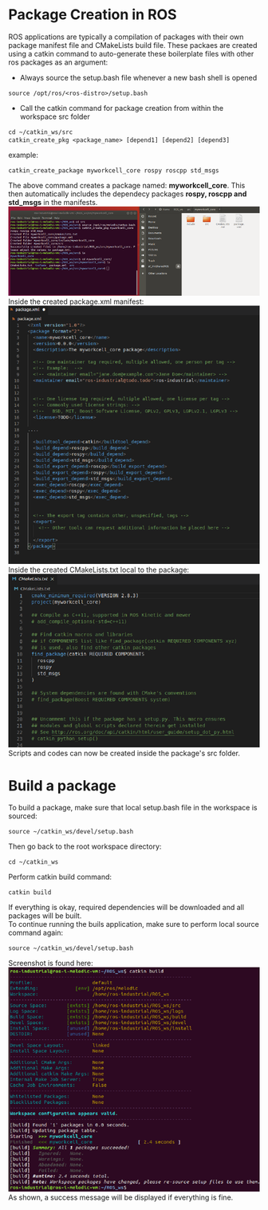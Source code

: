# Package Creation in ROS 
ROS applications are typically a compilation of packages with their own package manifest file and CMakeLists build file. 
These packaes are created using a catkin command to auto-generate these boilerplate files with other ros packages as an argument:
* Always source the setup.bash file whenever a new bash shell is opened
```
source /opt/ros/<ros-distro>/setup.bash
```
* Call the catkin command for package creation from within the workspace src folder
```
cd ~/catkin_ws/src
catkin_create_pkg <package_name> [depend1] [depend2] [depend3] 
```
example:
```
catkin_create_package myworkcell_core rospy roscpp std_msgs
```
The above command creates a package named: <b>myworkcell_core</b>.
This then automatically includes the dependecy packages <b>rospy, roscpp and std_msgs</b> in the manifests.
  ![alt-text](../images/package_creation.PNG?raw=True)</br>
Inside the created package.xml manifest:  
  ![alt-text](../images/pkg_xml.PNG?raw=True)  
Inside the created CMakeLists.txt local to the package:  
  ![alt-text](../images/pkg_makefile.PNG?raw=True)  
Scripts and codes can now be created inside the package's src folder.  

# Build a package
To build a package, make sure that local setup.bash file in the workspace is sourced:  
```
source ~/catkin_ws/devel/setup.bash
```
Then go back to the root workspace directory:   
```
cd ~/catkin_ws
```
Perform catkin build command:
```
catkin build
```
If everything is okay, required dependencies will be downloaded and all packages will be built.  
To continue running the buils application, make sure to perform local source command again:  
```
source ~/catkin_ws/devel/setup.bash

```
Screenshot is found here:  
![alt-text](../images/package_build.PNG?raw=True) 
As shown, a success message will be displayed if everything is fine.
